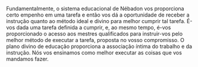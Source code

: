 ﻿Fundamentalmente, o sistema educacional de Nébadon vos proporciona certo empenho em uma tarefa e então vos dá a oportunidade de receber a instrução quanto ao método ideal e divino para melhor cumprir tal tarefa. É-vos dada uma tarefa definida a cumprir, e, ao mesmo tempo, é-vos proporcionado o acesso aos mestres qualificados para instruir-vos pelo melhor método de executar a tarefa, proposta no vosso compromisso. O plano divino de educação proporciona a associação íntima do trabalho e da instrução. Nós vos ensinamos como melhor executar as coisas que vos mandamos fazer.